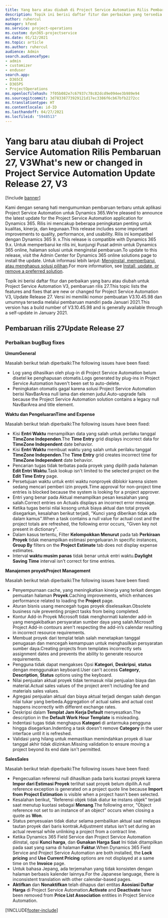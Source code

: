 ```yaml
---
title: Yang baru atau diubah di Project Service Automation Rilis Pembaruan 27, V3
description: Topik ini berisi daftar fitur dan perbaikan yang tersedia di Project Service Automation V3, pembaruan rilis 27, V3.
author: ruhercul
manager: kfend
ms.service: project-operations
ms.custom: dyn365-projectservice
ms.date: 01/12/2021
ms.topic: article
ms.author: ruhercul
audience: Admin
search.audienceType:
- admin
- customizer
- enduser
search.app:
- D365CE
- D365PS
- ProjectOperations
ms.openlocfilehash: 7f05b082e7c67937c78c82dcd9e094ee3b989e94
ms.sourcegitcommit: 3d78338773929121d17ec3386f6cb67bfb2272cc
ms.translationtype: HT
ms.contentlocale: id-ID
ms.lasthandoff: 04/27/2021
ms.locfileid: "5948513"
---
```

# <a name="whats-new-or-changed-in-project-service-automation-update-release-27-v3"></a><span data-ttu-id="f9730-103">Yang baru atau diubah di Project Service Automation Rilis Pembaruan 27, V3</span><span class="sxs-lookup"><span data-stu-id="f9730-103">What's new or changed in Project Service Automation Update Release 27, V3</span></span>

[!include [banner](../includes/psa-now-project-operations.md)]

<span data-ttu-id="f9730-104">Kami dengan senang hati mengumumkan pembaruan terbaru untuk aplikasi Project Service Automation untuk Dynamics 365.</span><span class="sxs-lookup"><span data-stu-id="f9730-104">We’re pleased to announce the latest update for the Project Service Automation application for Dynamics 365.</span></span> <span data-ttu-id="f9730-105">Rilis ini mencakup beberapa peningkatan penting untuk kualitas, kinerja, dan kegunaan.</span><span class="sxs-lookup"><span data-stu-id="f9730-105">This release includes some important improvements to quality, performance, and usability.</span></span> <span data-ttu-id="f9730-106">Rilis ini kompatibel dengan Dynamics 365 9. x.</span><span class="sxs-lookup"><span data-stu-id="f9730-106">This release is compatible with Dynamics 365 9.x.</span></span> <span data-ttu-id="f9730-107">Untuk memperbarui ke rilis ini, kunjungi Pusat admin untuk Dynamics 365 online, halaman solusi untuk menginstal pembaruan.</span><span class="sxs-lookup"><span data-stu-id="f9730-107">To update to this release, visit the Admin Center for Dynamics 365 online solutions page to install the update.</span></span> <span data-ttu-id="f9730-108">Untuk informasi lebih lanjut: [Menginstal, memperbarui, atau menghapus solusi pilihan](/power-platform/admin/install-remove-preferred-solution).</span><span class="sxs-lookup"><span data-stu-id="f9730-108">For more information, see [Install, update, or remove a preferred solution](/power-platform/admin/install-remove-preferred-solution).</span></span>

<span data-ttu-id="f9730-109">Topik ini berisi daftar fitur dan perbaikan yang baru atau diubah untuk Project Service Automation V3, pembaruan rilis 27.</span><span class="sxs-lookup"><span data-stu-id="f9730-109">This topic lists the features and fixes that are new or changed for Project Service Automation V3, Update Release 27.</span></span> <span data-ttu-id="f9730-110">Versi ini memiliki nomor pembuatan V3.10.45.98 dan umumnya tersedia melalui pembaruan mandiri pada Januari 2021.</span><span class="sxs-lookup"><span data-stu-id="f9730-110">This version has a build number of V3.10.45.98 and is generally available through a self-update in January 2021.</span></span>

## <a name="update-release-27"></a><span data-ttu-id="f9730-111">Pembaruan rilis 27</span><span class="sxs-lookup"><span data-stu-id="f9730-111">Update Release 27</span></span>

### <a name="bug-fixes"></a><span data-ttu-id="f9730-112">Perbaikan bug</span><span class="sxs-lookup"><span data-stu-id="f9730-112">Bug fixes</span></span>

<span data-ttu-id="f9730-113">**Umum**</span><span class="sxs-lookup"><span data-stu-id="f9730-113">**General**</span></span>

<span data-ttu-id="f9730-114">Masalah berikut telah diperbaiki:</span><span class="sxs-lookup"><span data-stu-id="f9730-114">The following issues have been fixed:</span></span>

- <span data-ttu-id="f9730-115">Log yang dihasilkan oleh plug-in di Project Service Automation belum disetel ke penghapusan otomatis.</span><span class="sxs-lookup"><span data-stu-id="f9730-115">Logs generated by plug-ins in Project Service Automation haven't been set to auto-delete.</span></span>
- <span data-ttu-id="f9730-116">Peningkatan otomatis gagal karena solusi Project Service Automation berisi NavBarArea null lama dan elemen judul.</span><span class="sxs-lookup"><span data-stu-id="f9730-116">Auto-upgrade fails because the Project Service Automation solution contains a legacy null NavBarArea and title element.</span></span>

<span data-ttu-id="f9730-117">**Waktu dan Pengeluaran**</span><span class="sxs-lookup"><span data-stu-id="f9730-117">**Time and Expense**</span></span>

<span data-ttu-id="f9730-118">Masalah berikut telah diperbaiki:</span><span class="sxs-lookup"><span data-stu-id="f9730-118">The following issues have been fixed:</span></span>

- <span data-ttu-id="f9730-119">Kisi **Entri Waktu** menampilkan data yang salah untuk perilaku tanggal **TimeZone Independen**.</span><span class="sxs-lookup"><span data-stu-id="f9730-119">The **Time Entry** grid displays incorrect data for **TimeZone Independent** date behavior.</span></span>
- <span data-ttu-id="f9730-120">Kisi **Entri Waktu** membuat waktu yang salah untuk perilaku tanggal **TimeZone Independen**.</span><span class="sxs-lookup"><span data-stu-id="f9730-120">The **Time Entry** grid creates incorrect time for **TimeZone Independent** date behavior.</span></span>
- <span data-ttu-id="f9730-121">Pencarian tugas tidak terbatas pada proyek yang dipilih pada halaman **Edit Entri Waktu**.</span><span class="sxs-lookup"><span data-stu-id="f9730-121">Task lookup isn't limited to the selected project on the **Edit Time Entry** page.</span></span>
- <span data-ttu-id="f9730-122">Persetujuan waktu untuk entri waktu nonproyek diblokir karena sistem sedang mencari pemberi izin proyek.</span><span class="sxs-lookup"><span data-stu-id="f9730-122">Time approval for non-project time entries is blocked because the system is looking for a project approver.</span></span>
- <span data-ttu-id="f9730-123">Entri yang benar pada Aktual menampilkan pesan kesalahan yang salah.</span><span class="sxs-lookup"><span data-stu-id="f9730-123">Correct entries on Actuals displays an incorrect error message.</span></span>
- <span data-ttu-id="f9730-124">Ketika tugas berisi nilai kosong untuk biaya aktual dan total proyek disegarkan, kesalahan berikut terjadi, "Kunci yang diberikan tidak ada dalam kamus".</span><span class="sxs-lookup"><span data-stu-id="f9730-124">When a task contains a null value for actual cost and the project totals are refreshed, the following error occurs, "Given key not present in dictionary".</span></span>
- <span data-ttu-id="f9730-125">Dalam kasus tertentu, Filter **Kelompokkan Menurut** pada tab **Perkiraan Proyek** tidak menampilkan estimasi pengeluaran.</span><span class="sxs-lookup"><span data-stu-id="f9730-125">In specific instances, **Group By** filters on the **Project Estimate** tab does not display expense estimates.</span></span>
- <span data-ttu-id="f9730-126">Interval **waktu musim panas** tidak benar untuk entri waktu.</span><span class="sxs-lookup"><span data-stu-id="f9730-126">**Daylight Saving Time** interval isn't correct for time entries.</span></span>

<span data-ttu-id="f9730-127">**Manajemen proyek**</span><span class="sxs-lookup"><span data-stu-id="f9730-127">**Project Management**</span></span>

<span data-ttu-id="f9730-128">Masalah berikut telah diperbaiki:</span><span class="sxs-lookup"><span data-stu-id="f9730-128">The following issues have been fixed:</span></span>

- <span data-ttu-id="f9730-129">Penyempurnaan cache, yang meningkatkan kinerja yang terkait dengan pemuatan halaman **Proyek**.</span><span class="sxs-lookup"><span data-stu-id="f9730-129">Caching improvements, which enhances performance related to loading the **Project** page.</span></span>
- <span data-ttu-id="f9730-130">Aturan bisnis usang mencegah tugas proyek diselesaikan.</span><span class="sxs-lookup"><span data-stu-id="f9730-130">Obsolete business rule preventing project tasks from being completed.</span></span>
- <span data-ttu-id="f9730-131">Kontur Add-in Proyek Microsoft tidak menghormati kalender add-in yang mengakibatkan persyaratan sumber daya yang salah.</span><span class="sxs-lookup"><span data-stu-id="f9730-131">Microsoft Project Add-in contours aren't respecting the add-in’s calendar resulting in incorrect resource requirements.</span></span>
- <span data-ttu-id="f9730-132">Membuat proyek dari templat telah salah menetapkan tanggal penugasan dan mencegah kemampuan untuk menghasilkan persyaratan sumber daya.</span><span class="sxs-lookup"><span data-stu-id="f9730-132">Creating projects from templates incorrectly sets assignment dates and prevents the ability to generate resource requirements.</span></span>
- <span data-ttu-id="f9730-133">Pengguna tidak dapat mengakses Opsi **Kategori**, **Deskripsi**, **status** dengan menggunakan keyboard.</span><span class="sxs-lookup"><span data-stu-id="f9730-133">User can't access **Category**, **Description**, **Status** options using the keyboard.</span></span>
- <span data-ttu-id="f9730-134">Nilai penjualan aktual proyek tidak termasuk nilai penjualan biaya dan material.</span><span class="sxs-lookup"><span data-stu-id="f9730-134">Actual sales values of the project aren't including fee and materials sales values.</span></span>
- <span data-ttu-id="f9730-135">Agregasi penjualan aktual dan biaya aktual terjadi dengan salah dengan nilai tukar yang berbeda.</span><span class="sxs-lookup"><span data-stu-id="f9730-135">Aggregation of actual sales and actual cost happens incorrectly with different exchange rates.</span></span>
- <span data-ttu-id="f9730-136">Deskripsi dalam **Templat Jam Kerja Default** menyesatkan.</span><span class="sxs-lookup"><span data-stu-id="f9730-136">The description in the **Default Work Hour Template** is misleading.</span></span>
- <span data-ttu-id="f9730-137">Indentasi tugas tidak menghapus **Kategori** di antarmuka pengguna hingga disegarkan.</span><span class="sxs-lookup"><span data-stu-id="f9730-137">Indenting a task doesn't remove **Category** in the user interface until it is refreshed.</span></span>
- <span data-ttu-id="f9730-138">Validasi yang hilang untuk memastikan memindahkan proyek di luar tanggal akhir tidak diizinkan.</span><span class="sxs-lookup"><span data-stu-id="f9730-138">Missing validation to ensure moving a project beyond its end date isn't permitted.</span></span>

<span data-ttu-id="f9730-139">**Sales**</span><span class="sxs-lookup"><span data-stu-id="f9730-139">**Sales**</span></span>

<span data-ttu-id="f9730-140">Masalah berikut telah diperbaiki:</span><span class="sxs-lookup"><span data-stu-id="f9730-140">The following issues have been fixed:</span></span>

- <span data-ttu-id="f9730-141">Pengecualian referensi null dihasilkan pada baris kuotasi proyek karena **Impor dari Estimasi Proyek** terlihat saat proyek belum dipilih.</span><span class="sxs-lookup"><span data-stu-id="f9730-141">A null reference exception is generated on a project quote line because **Import from Project Estimation** is visible when a project hasn't been selected.</span></span>
- <span data-ttu-id="f9730-142">Kesalahan berikut, "Referensi objek tidak diatur ke instans objek" terjadi saat menutup kuotasi sebagai **Menang**.</span><span class="sxs-lookup"><span data-stu-id="f9730-142">The following error, "Object reference not set to an instance of an object" occurs when closing a quote as **Won**.</span></span>
- <span data-ttu-id="f9730-143">Status penyesuaian tidak diatur selama pembalikan aktual saat melepas tautan proyek dari baris kontrak.</span><span class="sxs-lookup"><span data-stu-id="f9730-143">Adjustment status isn't set during an actual reversal while unlinking a project from a contract line.</span></span>
- <span data-ttu-id="f9730-144">Ketika Dynamics 365 Field Service dan Project Service Automation diinstal, opsi **Kunci harga**, dan **Gunakan Harga Saat** Ini tidak ditampilkan pada saat yang sama di halaman **Faktur**.</span><span class="sxs-lookup"><span data-stu-id="f9730-144">When Dynamics 365 Field Service and Project Service Automation are both installed, the **Lock pricing** and **Use Current Pricing** options are not displayed at a same time on the **Invoice** page.</span></span>
- <span data-ttu-id="f9730-145">Untuk bahasa Jepang, ada terjemahan yang tidak konsisten dengan halaman berbasis kalender lainnya.</span><span class="sxs-lookup"><span data-stu-id="f9730-145">For the Japanese language, there is inconsistent translation with other calendar-based pages.</span></span>
- <span data-ttu-id="f9730-146">**Aktifkan** dan **Nonaktifkan** telah dihapus dari entitas **Asosiasi Daftar Harga** di Project Service Automation.</span><span class="sxs-lookup"><span data-stu-id="f9730-146">**Activate** and **Deactivate** have been removed from **Price List Association** entities in Project Service Automation.</span></span>


[!INCLUDE[footer-include](../includes/footer-banner.md)]